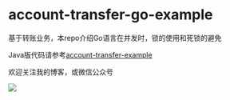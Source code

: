 # account-transfer-go-example


基于转账业务，本repo介绍Go语言在并发时，锁的使用和死锁的避免

Java版代码请参考[account-transfer-example](https://github.com/igevin/account-transfer-example)

欢迎关注我的博客，或微信公众号

![](https://mp.weixin.qq.com/mp/qrcode?scene=10000004&size=102&__biz=MzIzNjQyMzc0Mw==&mid=2247483865&idx=1&sn=676feaed2423f399effa793e07ebdcee&send_time=)
